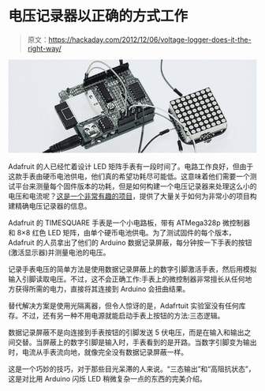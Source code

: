 # 电压记录器以正确的方式工作

> 原文：<https://hackaday.com/2012/12/06/voltage-logger-does-it-the-right-way/>

![testing](img/95b5fe10ef8c6aa8db15b10d2afa12dc.png)

Adafruit 的人已经忙着设计 LED 矩阵手表有一段时间了。电路工作良好，但由于这款手表由硬币电池供电，他们真的希望功耗尽可能低。这意味着他们需要一个测试平台来测量每个固件版本的功耗，但是如何构建一个电压记录器来处理这么小的电压和电流呢？[这是一个非常有趣的项目](http://learn.adafruit.com/low-power-coin-cell-voltage-logger/overview)，提供了大量关于如何为非常小的项目构建精确电压记录器的信息。

Adafruit 的 TIMESQUARE 手表是一个小电路板，带有 ATMega328p 微控制器和 8×8 红色 LED 矩阵，由单个硬币电池供电。为了测试固件的每个版本，Adafruit 的人员拿出了他们的 Arduino 数据记录屏蔽，每分钟按一下手表的按钮(激活显示器)并测量电池的电压。

记录手表电压的简单方法是使用数据记录屏蔽上的数字引脚激活手表，然后用模拟输入引脚读取电压。不过，这不会正确工作:手表上的微控制器非常擅长从任何地方获得所需的电力，直接将其连接到 Arduino 会扭曲结果。

替代解决方案是使用光隔离器，但令人惊讶的是，Adafrtuit 实验室没有任何库存。不过，还有另一种不用电源就能启动手表上按钮的方法:三态逻辑。

数据记录屏蔽不是向连接到手表按钮的引脚发送 5 伏电压，而是在输入和输出之间交替。当屏蔽上的数字引脚是输入时，手表看到的是开路。当数字引脚变为输出时，电流从手表流向地，就像完全没有数据记录屏蔽一样。

这是一个巧妙的技巧，对于那些目光呆滞的人来说。“三态输出”和“高阻抗状态”，这是对比用 Arduino 闪烁 LED 稍微复杂一点的东西的完美介绍。